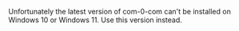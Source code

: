 Unfortunately the latest version of com-0-com can't be installed on Windows 10 or Windows 11. Use this version instead.
